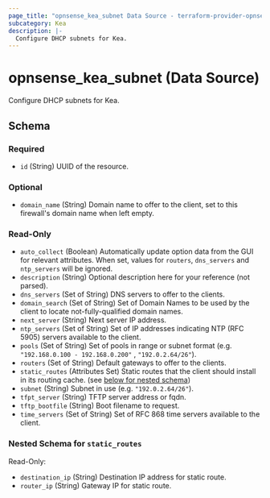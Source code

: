 ```yaml
---
page_title: "opnsense_kea_subnet Data Source - terraform-provider-opnsense"
subcategory: Kea
description: |-
  Configure DHCP subnets for Kea.
---
```


# opnsense_kea_subnet (Data Source)

Configure DHCP subnets for Kea.

<!-- schema generated by tfplugindocs -->
## Schema

### Required

- `id` (String) UUID of the resource.

### Optional

- `domain_name` (String) Domain name to offer to the client, set to this firewall's domain name when left empty.

### Read-Only

- `auto_collect` (Boolean) Automatically update option data from the GUI for relevant attributes. When set, values for `routers`, `dns_servers` and `ntp_servers` will be ignored.
- `description` (String) Optional description here for your reference (not parsed).
- `dns_servers` (Set of String) DNS servers to offer to the clients.
- `domain_search` (Set of String) Set of Domain Names to be used by the client to locate not-fully-qualified domain names.
- `next_server` (String) Next server IP address.
- `ntp_servers` (Set of String) Set of IP addresses indicating NTP (RFC 5905) servers available to the client.
- `pools` (Set of String) Set of pools in range or subnet format (e.g. `"192.168.0.100 - 192.168.0.200"` , `"192.0.2.64/26"`).
- `routers` (Set of String) Default gateways to offer to the clients.
- `static_routes` (Attributes Set) Static routes that the client should install in its routing cache. (see [below for nested schema](#nestedatt--static_routes))
- `subnet` (String) Subnet in use (e.g. `"192.0.2.64/26"`).
- `tfpt_server` (String) TFTP server address or fqdn.
- `tftp_bootfile` (String) Boot filename to request.
- `time_servers` (Set of String) Set of RFC 868 time servers available to the client.

<a id="nestedatt--static_routes"></a>
### Nested Schema for `static_routes`

Read-Only:

- `destination_ip` (String) Destination IP address for static route.
- `router_ip` (String) Gateway IP for static route.

